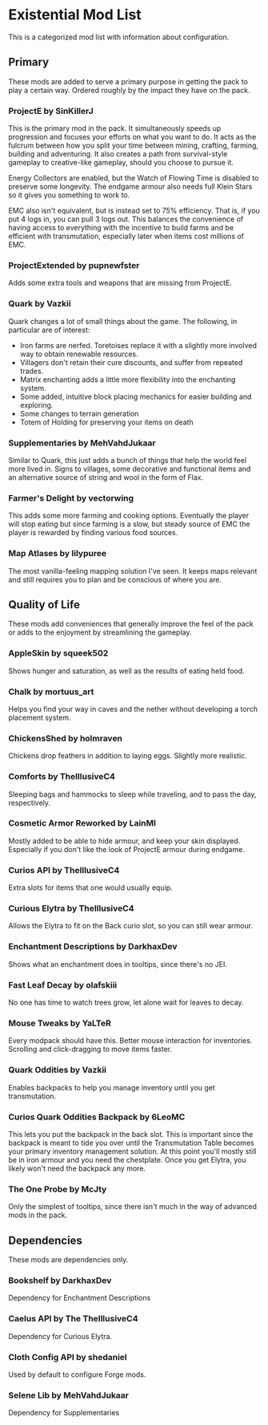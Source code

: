 # Existential Mod List

This is a categorized mod list with information about configuration.

## Primary

These mods are added to serve a primary purpose in getting the pack to play a
certain way. Ordered roughly by the impact they have on the pack.

### ProjectE by SinKillerJ
This is the primary mod in the pack. It simultaneously speeds up progression and
focuses your efforts on what you want to do. It acts as the fulcrum between how
you split your time between mining, crafting, farming, building and adventuring.
It also creates a path from survival-style gameplay to creative-like gameplay,
should you choose to pursue it.

Energy Collectors are enabled, but the Watch of Flowing Time is disabled to
preserve some longevity. The endgame armour also needs full Klein Stars so it
gives you something to work to.

EMC also isn't equivalent, but is instead set to 75% efficiency. That is, if you
put 4 logs in, you can pull 3 logs out. This balances the convenience of having
access to everything with the incentive to build farms and be efficient with
transmutation, especially later when items cost millions of EMC.

### ProjectExtended by pupnewfster
Adds some extra tools and weapons that are missing from ProjectE.

### Quark by Vazkii
Quark changes a lot of small things about the game. The following, in particular
are of interest:

- Iron farms are nerfed. Toretoises replace it with a slightly more involved way to obtain renewable resources.
- Villagers don't retain their cure discounts, and suffer from repeated trades.
- Matrix enchanting adds a little more flexibility into the enchanting system.
- Some added, intuitive block placing mechanics for easier building and exploring.
- Some changes to terrain generation
- Totem of Holding for preserving your items on death

### Supplementaries by MehVahdJukaar
Similar to Quark, this just adds a bunch of things that help the world feel more
lived in. Signs to villages, some decorative and functional items and an
alternative source of string and wool in the form of Flax.

### Farmer's Delight by vectorwing
This adds some more farming and cooking options. Eventually the player will stop
eating but since farming is a slow, but steady source of EMC the player is
rewarded by finding various food sources.

### Map Atlases by lilypuree
The most vanilla-feeling mapping solution I've seen. It keeps maps relevant and
still requires you to plan and be conscious of where you are.

## Quality of Life

These mods add conveniences that generally improve the feel of the pack or adds
to the enjoyment by streamlining the gameplay.

### AppleSkin by squeek502
Shows hunger and saturation, as well as the results of eating held food.

### Chalk by mortuus_art
Helps you find your way in caves and the nether without developing a torch
placement system.

### ChickensShed by holmraven
Chickens drop feathers in addition to laying eggs. Slightly more realistic.

### Comforts by TheIllusiveC4
Sleeping bags and hammocks to sleep while traveling, and to pass the day,
respectively.

### Cosmetic Armor Reworked by LainMI
Mostly added to be able to hide armour, and keep your skin displayed. Especially
if you don't like the look of ProjectE armour during endgame.

### Curios API by TheIllusiveC4
Extra slots for items that one would usually equip.

### Curious Elytra by TheIllusiveC4
Allows the Elytra to fit on the Back curio slot, so you can still wear armour.

### Enchantment Descriptions by DarkhaxDev
Shows what an enchantment does in tooltips, since there's no JEI.

### Fast Leaf Decay by olafskiii
No one has time to watch trees grow, let alone wait for leaves to decay.

### Mouse Tweaks by YaLTeR
Every modpack should have this. Better mouse interaction for inventories.
Scrolling and click-dragging to move items faster.

### Quark Oddities by Vazkii
Enables backpacks to help you manage inventory until you get transmutation.

### Curios Quark Oddities Backpack by 6LeoMC
This lets you put the backpack in the back slot. This is important since the
backpack is meant to tide you over until the Transmutation Table becomes your
primary inventory management solution. At this point you'll mostly still be in
iron armour and you need the chestplate. Once you get Elytra, you likely won't
need the backpack any more.

### The One Probe by McJty
Only the simplest of tooltips, since there isn't much in the way of advanced
mods in the pack.

## Dependencies

These mods are dependencies only.

### Bookshelf by DarkhaxDev
Dependency for Enchantment Descriptions

### Caelus API by The TheIllusiveC4
Dependency for Curious Elytra.

### Cloth Config API by shedaniel
Used by default to configure Forge mods.

### Selene Lib by MehVahdJukaar
Dependency for Supplementaries
